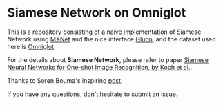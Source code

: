 # Siamese Network on Omniglot
This is a repository consisting of a naive implementation of Siamese Network using [MXNet](https://mxnet.incubator.apache.org/versions/master/) and the nice interface [Gluon](http://gluon.mxnet.io/), and the dataset used here is [Omniglot](https://github.com/brendenlake/omniglot).

For the details about **Siamese Network**, please refer to paper [Siamese Neural Networks for One-shot Image Recognition, by Koch et al.](https://www.cs.cmu.edu/~rsalakhu/papers/oneshot1.pdf).

Thanks to Soren Bouma's inspiring [post](https://sorenbouma.github.io/blog/oneshot/).

If you have any questions, don't hesitate to submit an issue. 

